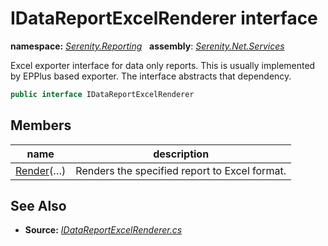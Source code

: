 # IDataReportExcelRenderer interface
**namespace:** *[Serenity.Reporting](../README.md#serenity.reporting-namespace)*   **assembly**: *[Serenity.Net.Services](../README.md)*

Excel exporter interface for data only reports. This is usually implemented by EPPlus based exporter. The interface abstracts that dependency.

```csharp
public interface IDataReportExcelRenderer
```

## Members

| name | description |
| --- | --- |
| [Render](IDataReportExcelRenderer/Render.md)(…) | Renders the specified report to Excel format. |

## See Also

* **Source:** *[IDataReportExcelRenderer.cs](https://github.com/serenity-is/Serenity/blob/master/src/Serenity.Net.Services/Reporting/IDataReportExcelRenderer.cs)*